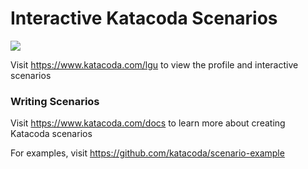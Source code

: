 # Interactive Katacoda Scenarios

[![](http://shields.katacoda.com/katacoda/lgu/count.svg)](https://www.katacoda.com/lgu "Get your profile on Katacoda.com")

Visit https://www.katacoda.com/lgu to view the profile and interactive scenarios

### Writing Scenarios
Visit https://www.katacoda.com/docs to learn more about creating Katacoda scenarios

For examples, visit https://github.com/katacoda/scenario-example
